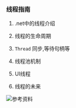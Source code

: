 ### 线程指南

1. .net中的线程介绍

2. 线程的生命周期

3. `Thread` 同步,等待句柄等

4. 线程池机制

5. UI线程

6. 线程的未来

![参考资料](https://www.codeproject.com/Articles/27366/Beginner-s-Guide-to-Threading-in-NET-Part-3-of-n)
